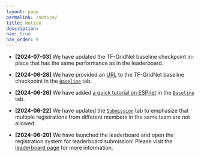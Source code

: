 ```yaml
---
layout: page
permalink: /notice/
title: Notice
description:  
nav: true
nav_order: 9
---
```


* **[2024-07-03]** We have updated the TF-GridNet baseline checkpoint in-place that has the same performance as in the leaderboard.

* **[2024-06-28]** We have provided an [URL](https://huggingface.co/wyz/tfgridnet_for_urgent24) to the TF-GridNet baseline checkpoint in the [`Baseline`](/urgent2024/baseline) tab.

* **[2024-06-26]** We have added [a quick tutorial on ESPnet](/urgent2024/espnet_tutorial) in the [`Baseline`](/urgent2024/baseline) tab.

* **[2024-06-22]** We have updated the [`Submission`](/urgent2024/submission) tab to emphasize that multiple registrations from different members in the same team are not allowed.

* **[2024-06-20]** We have launched the leaderboard and open the registration system for leaderboard submission! Please visit the [leaderboard page](/urgent2024/leaderboard/) for more information.
